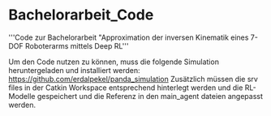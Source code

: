 # Bachelorarbeit_Code
'''Code zur Bachelorarbeit "Approximation der inversen Kinematik eines 7-DOF Roboterarms mittels Deep RL'''

Um den Code nutzen zu können, muss die folgende Simulation heruntergeladen und installiert werden: https://github.com/erdalpekel/panda_simulation
Zusätzlich müssen die srv files in der Catkin Workspace entsprechend hinterlegt werden und die RL-Modelle gespeichert und die Referenz in den main_agent dateien angepasst werden.
